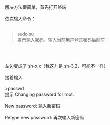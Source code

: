 解决方法很简单，首先打开终端<br>
<br>
依次输入命令：<br>
<br>
>sudo su<br>
提示输入密码，输入当前用户登录密码后回车<br>
<br>
 <br>
<br>
左边变成了 sh-x.x（我这儿是 sh-3.2，可能不一样）<br>
<br>
接着输入<br>
<br>
>passwd<br>
提示 Changing password for root.<br>
<br>
New password: 输入新密码<br>
<br>
Retype new password: 再次输入新密码<br>
